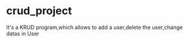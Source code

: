# crud_project

It's a KRUD program,which allows to add a user,delete the user,change datas in User
